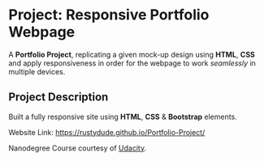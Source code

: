 # Project: Responsive Portfolio Webpage

A **Portfolio Project**, replicating a given mock-up design using **HTML**, **CSS** and apply responsiveness in order for the webpage to work _seamlessly_ in multiple devices.

## Project Description

Built a fully responsive site using **HTML**, **CSS** & **Bootstrap** elements.

Website Link: https://rustydude.github.io/Portfolio-Project/

Nanodegree Course courtesy of [Udacity](https://www.udacity.com/).
